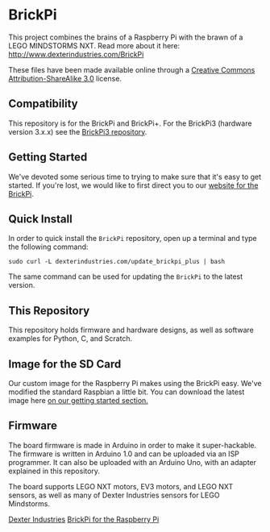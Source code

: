 BrickPi
=====

This project combines the brains of a Raspberry Pi with the brawn of a LEGO MINDSTORMS NXT.  Read more about it here:  http://www.dexterindustries.com/BrickPi

These files have been made available online through a [Creative Commons Attribution-ShareAlike 3.0](http://creativecommons.org/licenses/by-sa/3.0/) license.

## Compatibility
This repository is for the BrickPi and BrickPi+. For the BrickPi3 (hardware version 3.x.x) see the [BrickPi3 repository](https://github.com/DexterInd/BrickPi3).

## Getting Started
We've devoted some serious time to trying to make sure that it's easy to get started.  If you're lost, we would like to first direct you to our [website for the BrickPi](http://www.dexterindustries.com/BrickPi/getting-started/).

## Quick Install

In order to quick install the `BrickPi` repository, open up a terminal and type the following command:
```
sudo curl -L dexterindustries.com/update_brickpi_plus | bash
```
The same command can be used for updating the `BrickPi` to the latest version.

## This Repository
This repository holds firmware and hardware designs, as well as software examples for Python, C, and Scratch.  

## Image for the SD Card
Our custom image for the Raspberry Pi makes using the BrickPi easy.  We've modified the standard Raspbian a little bit.  You can download the latest image here [on our getting started section.](https://www.dexterindustries.com/howto/install-raspbian-for-robots-image-on-an-sd-card/)

	
## Firmware
The board firmware is made in Arduino in order to make it super-hackable.  The firmware is written in Arduino 1.0 and can be uploaded via an ISP programmer.  It can also be uploaded with an Arduino Uno, with an adapter explained in this repository.

The board supports LEGO NXT motors, EV3 motors, and LEGO NXT sensors, as well as many of Dexter Industries sensors for LEGO Mindstorms.

[Dexter Industries](http://www.dexterindustries.com/)
[BrickPi for the Raspberry Pi](http://www.dexterindustries.com/BrickPi)
